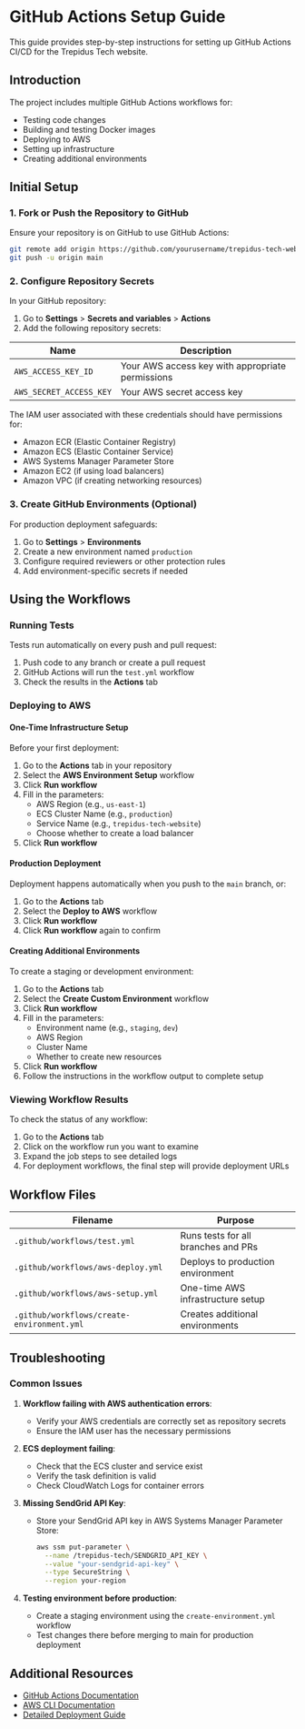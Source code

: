 # GitHub Actions Setup Guide

This guide provides step-by-step instructions for setting up GitHub Actions CI/CD for the Trepidus Tech website.

## Introduction

The project includes multiple GitHub Actions workflows for:
- Testing code changes
- Building and testing Docker images
- Deploying to AWS
- Setting up infrastructure
- Creating additional environments

## Initial Setup

### 1. Fork or Push the Repository to GitHub

Ensure your repository is on GitHub to use GitHub Actions:
```bash
git remote add origin https://github.com/yourusername/trepidus-tech-website.git
git push -u origin main
```

### 2. Configure Repository Secrets

In your GitHub repository:
1. Go to **Settings** > **Secrets and variables** > **Actions**
2. Add the following repository secrets:

| Name | Description |
|------|-------------|
| `AWS_ACCESS_KEY_ID` | Your AWS access key with appropriate permissions |
| `AWS_SECRET_ACCESS_KEY` | Your AWS secret access key |

The IAM user associated with these credentials should have permissions for:
- Amazon ECR (Elastic Container Registry)
- Amazon ECS (Elastic Container Service)
- AWS Systems Manager Parameter Store
- Amazon EC2 (if using load balancers)
- Amazon VPC (if creating networking resources)

### 3. Create GitHub Environments (Optional)

For production deployment safeguards:
1. Go to **Settings** > **Environments**
2. Create a new environment named `production`
3. Configure required reviewers or other protection rules
4. Add environment-specific secrets if needed

## Using the Workflows

### Running Tests

Tests run automatically on every push and pull request:
1. Push code to any branch or create a pull request
2. GitHub Actions will run the `test.yml` workflow
3. Check the results in the **Actions** tab

### Deploying to AWS

#### One-Time Infrastructure Setup

Before your first deployment:
1. Go to the **Actions** tab in your repository
2. Select the **AWS Environment Setup** workflow
3. Click **Run workflow**
4. Fill in the parameters:
   - AWS Region (e.g., `us-east-1`)
   - ECS Cluster Name (e.g., `production`)
   - Service Name (e.g., `trepidus-tech-website`)
   - Choose whether to create a load balancer
5. Click **Run workflow**

#### Production Deployment

Deployment happens automatically when you push to the `main` branch, or:
1. Go to the **Actions** tab
2. Select the **Deploy to AWS** workflow
3. Click **Run workflow**
4. Click **Run workflow** again to confirm

#### Creating Additional Environments

To create a staging or development environment:
1. Go to the **Actions** tab
2. Select the **Create Custom Environment** workflow
3. Click **Run workflow**
4. Fill in the parameters:
   - Environment name (e.g., `staging`, `dev`)
   - AWS Region
   - Cluster Name
   - Whether to create new resources
5. Click **Run workflow**
6. Follow the instructions in the workflow output to complete setup

### Viewing Workflow Results

To check the status of any workflow:
1. Go to the **Actions** tab
2. Click on the workflow run you want to examine
3. Expand the job steps to see detailed logs
4. For deployment workflows, the final step will provide deployment URLs

## Workflow Files

| Filename | Purpose |
|----------|---------|
| `.github/workflows/test.yml` | Runs tests for all branches and PRs |
| `.github/workflows/aws-deploy.yml` | Deploys to production environment |
| `.github/workflows/aws-setup.yml` | One-time AWS infrastructure setup |
| `.github/workflows/create-environment.yml` | Creates additional environments |

## Troubleshooting

### Common Issues

1. **Workflow failing with AWS authentication errors**:
   - Verify your AWS credentials are correctly set as repository secrets
   - Ensure the IAM user has the necessary permissions

2. **ECS deployment failing**:
   - Check that the ECS cluster and service exist
   - Verify the task definition is valid
   - Check CloudWatch Logs for container errors

3. **Missing SendGrid API Key**:
   - Store your SendGrid API key in AWS Systems Manager Parameter Store:
     ```bash
     aws ssm put-parameter \
       --name /trepidus-tech/SENDGRID_API_KEY \
       --value "your-sendgrid-api-key" \
       --type SecureString \
       --region your-region
     ```

4. **Testing environment before production**:
   - Create a staging environment using the `create-environment.yml` workflow
   - Test changes there before merging to main for production deployment

## Additional Resources

- [GitHub Actions Documentation](https://docs.github.com/en/actions)
- [AWS CLI Documentation](https://docs.aws.amazon.com/cli/latest/userguide/cli-chap-welcome.html)
- [Detailed Deployment Guide](./DEPLOYMENT.md)